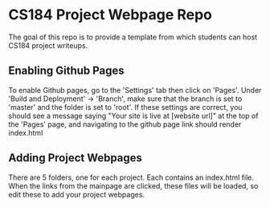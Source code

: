 # CS184 Project Webpage Repo

The goal of this repo is to provide a template from which students can host CS184 project writeups. 

## Enabling Github Pages

To enable Github pages, go to the 'Settings' tab then click on 'Pages'. Under 'Build and Deployment' -> 'Branch', make sure that the branch is set to 'master' and the folder is set to 'root'. If these settings are correct, you should see a message saying "Your site is live at \[website url\]" at the top of the 'Pages' page, and navigating to the github page link should render index.html

## Adding Project Webpages

There are 5 folders, one for each project. Each contains an index.html file. When the links from the mainpage are clicked, these files will be loaded, so edit these to add your project webpages.